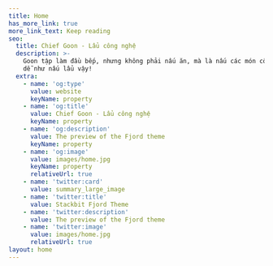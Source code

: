 ```yaml
---
title: Home
has_more_link: true
more_link_text: Keep reading
seo:
  title: Chief Goon - Lẩu công nghệ
  description: >-
    Goon tập làm đầu bếp, nhưng không phải nấu ăn, mà là nấu các món công nghệ,
    dễ như nấu lẩu vậy!
  extra:
    - name: 'og:type'
      value: website
      keyName: property
    - name: 'og:title'
      value: Chief Goon - Lẩu công nghệ
      keyName: property
    - name: 'og:description'
      value: The preview of the Fjord theme
      keyName: property
    - name: 'og:image'
      value: images/home.jpg
      keyName: property
      relativeUrl: true
    - name: 'twitter:card'
      value: summary_large_image
    - name: 'twitter:title'
      value: Stackbit Fjord Theme
    - name: 'twitter:description'
      value: The preview of the Fjord theme
    - name: 'twitter:image'
      value: images/home.jpg
      relativeUrl: true
layout: home
---
```

